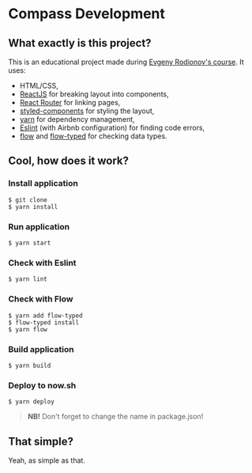 # Compass Development

## What exactly is this project?
This is an educational project made during [Evgeny Rodionov's course](http://kurskurskurs.erodionov.ru). It uses:
- HTML/CSS,
- [ReactJS](https://facebook.github.io/react/) for breaking layout into components,
- [React Router](https://reacttraining.com/react-router/) for linking pages,
- [styled-components](https://www.styled-components.com) for styling the layout, 
- [yarn](https://yarnpkg.com/lang/en/) for dependency management,
- [Eslint](http://eslint.org) (with Airbnb configuration)  for finding code errors,
- [flow](https://flow.org) and [flow-typed](https://github.com/flowtype/flow-typed) for checking data types.

## Cool, how does it work?

### Install application
```
$ git clone
$ yarn install
```

### Run application
```
$ yarn start
```

### Check with Eslint
```
$ yarn lint
```

### Check with Flow
```
$ yarn add flow-typed
$ flow-typed install
$ yarn flow
```

### Build application
```
$ yarn build
```

### Deploy to now.sh
```
$ yarn deploy
```

>**NB!** Don't forget to change the name in package.json!

## That simple?
Yeah, as simple as that.
